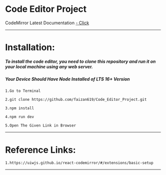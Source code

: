 
# Code Editor Project

CodeMirror Latest Documentation
[- Click](https://uiwjs.github.io/react-codemirror/#/extensions/basic-setup)

***
# Installation:
##### To install the code editor, you need to clone this repository and run it on your local machine using any web server.
##### Your Device Should Have Node Installed of LTS 16+ Version
    
    1.Go to Terminal    

    2.git clone https://github.com/faizan619/Code_Editor_Project.git    

    3.npm install    

    4.npm run dev    

    5.Open The Given Link in Browser    
    
***
# Reference Links:
    
    1.https://uiwjs.github.io/react-codemirror/#/extensions/basic-setup
___